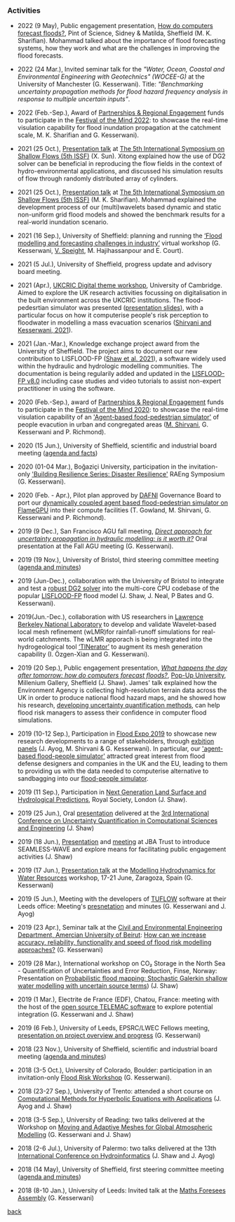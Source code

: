 ### Activities
- 2022 (9 May), Public engagement presentation, [How do computers forecast floods?](https://docs.google.com/presentation/d/1-r7LbF9SkBfxxsSLyGZ2axyEm2iWGHnJ/edit?usp=sharing&ouid=100395140877301018816&rtpof=true&sd=true), Pint of Science, Sidney & Matilda, Sheffield (M. K. Sharifian). Mohammad talked about the importance of flood forecasting systems, how they work and what are the challenges in improving the flood forecasts.

- 2022 (24 Mar.), Invited seminar talk for the *"Water, Ocean, Coastal and Environmental Engineering with Geotechnics" (WOCEE-G)* at the University of Manchester (G. Kesserwani). Title: *"Benchmarking uncertainty propagation methods for flood hazard frequency analysis in response to multiple uncertain inputs"*. 

- 2022 (Feb.-Sep.), Award of [Partnerships & Regional Engagement](https://www.sheffield.ac.uk/pre) funds to participate in the [Festival of the Mind 2022](https://www.sheffield.ac.uk/ideasbazaar/information-applicants): to showcase the real-time visulation capability for flood inundation propagation at the catchment scale, M. K. Sharifian and G. Kesserwani).

- 2021 (25 Oct.), [Presentation talk](https://docs.google.com/presentation/d/1ZUtdhv_1TdIwjUCi22lqAcFrHfdNN6nh/edit?usp=sharing&ouid=100395140877301018816&rtpof=true&sd=true) at [The 5th International Symposium on Shallow Flows (5th ISSF)](https://www.aischolar.org/attendees/index/EMREJBU) (X. Sun). Xitong explained how the use of DG2 solver can be beneficial in reproducing the flow fields in the context of hydro-environmental applications, and discussed his simulation results of flow through randomly distributed array of cylinders.

- 2021 (25 Oct.), [Presentation talk](https://docs.google.com/presentation/d/19MnjVO9dMAeZFw5UgCIlyNmaLdfT_PSx/edit?usp=sharing&ouid=100395140877301018816&rtpof=true&sd=true) at [The 5th International Symposium on Shallow Flows (5th ISSF)](https://www.aischolar.org/attendees/index/EMREJBU) (M. K. Sharifian).  Mohammad explained the development process of our (multi)wavelets based dynamic and static non-uniform grid flood models and showed the benchmark results for a real-world inundation scenario.  

- 2021 (16 Sep.), University of Sheffield: planning and running the [‘Flood modelling and forecasting challenges in industry’](Workshop_16Sep2021.md) virtual workshop (G. Kesserwani, [V. Speight](https://www.sheffield.ac.uk/civil/staff/research/speightv), M. Hajihassanpour and E. Court).

- 2021 (5 Jul.), University of Sheffield, progress update and advisory board meeting. 

- 2021 (Apr.), [UKCRIC Digital theme workshop](https://www.ukcric.com/news/ukcric-workshop-explores-the-challenges-and-opportunities-of-digitalisation-in-the-built-environment/), University of Cambridge. Aimed to explore the UK research  activities focussing on digitalisation in the built environment across the UKCRIC institutions. The flood-pedesrtian simulator was presented ([presentation slides](https://drive.google.com/file/d/1G9SHYH7_v7EChFVTejMpU7Wng72hKUfV/view?usp=sharing)), with a particular focus on how it computerise people's risk perception to floodwater in modelling a mass evacuation scenarios ([Shirvani and Kesserwani, 2021](https://doi.org/10.5194/nhess-2021-79)). 

- 2021 (Jan.-Mar.), Knowledge exchange project award from the University of Sheffield. The project aims to document our new contribution to LISFLOOD-FP ([Shaw et al. 2021](https://gmd.copernicus.org/preprints/gmd-2020-340/)), a software widely used within the hydraulic and hydrologic modelling communities. The documentation is being regularily added and updated in the [LISFLOOD-FP v8.0](./LISFLOOD8.0.md) including case studies and video tutorials to assist non-expert practitioner in using the software. 

- 2020 (Feb.-Sep.), award of [Partnerships & Regional Engagement](https://www.sheffield.ac.uk/pre) funds to participate in the [Festival of the Mind 2020](https://festivalofthemind.sheffield.ac.uk/2020/): to showcase the real-time visulation capability of an ['Agent-based food-pedestrian simulator'](https://www.seamlesswave.com/Flood_Human_ABM.html) of people evacution in urban and congregated areas ([M. Shirvani](https://drive.google.com/file/d/1wM_Ucc_gHgQEeKdO6rrDvBGJLxCeAKDd/view?usp=sharing), G. Kesserwani and P. Richmond).

- 2020 (15 Jun.), University of Sheffield, scientific and industrial board meeting ([agenda and facts](https://docs.google.com/document/d/1pK91NP_up5o7YWTn-88TwQCWhpZFrxw1qtBsPlHcXVA/edit))

- 2020 (01-04 Mar.), Boğaziçi University, participation in the invitation-only ['Building Resilience Series: Disaster Resilience'](https://www.raeng.org.uk/grants-prizes/grants/international-research-and-collaborations/frontiers/frontiers-of-development/upcoming-symposia) RAEng Symposium (G. Kesserwani).    

- 2020 (Feb. - Apr.), Pilot plan approved by [DAFNI](https://www.dafni.ac.uk/) Governance Board to port our [dynamically coupled agent based flood-pedestrian simulator on FlameGPU](https://arxiv.org/abs/1908.05232) into their compute facilities (T. Gowland, M. Shirvani, G. Kesserwani and P. Richmond).  

- 2019 (9 Dec.), San Francisco AGU fall meeting, [_Direct approach for uncertainty propagation in hydraulic modelling: is it worth it?_](https://drive.google.com/file/d/1cLouenKS0qJR6cIDsGO3kBg2TC4o860W/view?usp=sharing) Oral presentation at the Fall AGU meeting (G. Kesserwani).

- 2019 (19 Nov.), University of Bristol, third steering committee meeting ([agenda and minutes](https://docs.google.com/document/d/1J_Wsoutj_5fuaZejW0um8a1ojZmgTv-VsRECYlP25ls/edit#))

- 2019 (Jun-Dec.), collaboration with the University of Bristol to integrate and test a [robust DG2 solver](https://www.sciencedirect.com/science/article/pii/S004578251830389X) into the multi-core CPU codebase of the popular [LISFLOOD-FP](http://www.bristol.ac.uk/geography/research/hydrology/models/lisflood/) flood model (J. Shaw, J. Neal, P Bates and G. Kesserwani).  

- 2019(Jun.-Dec.), collaboration with US researchers in [Lawrence Berkeley National Laboratory](https://eesa.lbl.gov) to develop and validate Wavelet-based local mesh refinement (wLMR)for rainfall-runoff simulations for real-world catchments. The wLMR apporach is being integrated into the hydrogeological tool [‘TINerator’](https://github.com/lanl/LaGriT/tree/tinerator) to augment its mesh generation capability (I. Özgen-Xian and G. Kesserwani).

- 2019 (20 Sep.), Public engagement presentation, [_What happens the day after tomorrow: how do computers forecast floods?_](https://drive.google.com/file/d/18CBCXAx2JzbwhNGkOVSgPh19OlpiuV5A/view), [Pop-Up University](https://www.museums-sheffield.org.uk/whats-on/events/2019/9/pop-up-university), Millenium Gallery, Sheffield (J. Shaw). James' talk explained how the Environment Agency is collecting high-resolution terrain data across the UK in order to produce national flood hazard maps, and he showed how his research, [developing uncertainty quantification methods](https://arxiv.org/abs/1907.06421), can help flood risk managers to assess their confidence in computer flood simulations.

- 2019 (10-12 Sep.), Participation in [Flood Expo 2019](http://www.thefloodexpo.co.uk/) to showcase new research developments to a range of stakeholders, through [exbition panels](https://drive.google.com/file/d/10p1cpQGEE1c0IKQqQyvxs03thszwEGJd/view?usp=sharing) (J. Ayog, M. Shirvani & G. Kesserwani). In particular, our ['agent-based flood-people simulator'](https://arxiv.org/abs/1908.05232) attracted great interest from flood defense designers and companies in the UK and the EU, leading to them to providing us with the data needed to computerise alternative to sandbagging into our [flood-people simulator](https://arxiv.org/abs/1908.05232). 
 
 - 2019 (11 Sep.), Participation in [Next Generation Land Surface and Hydrological Predictions](https://hydro-jules.org/abstract-submission-form), Royal Society, London (J. Shaw).
 
- 2019 (25 Jun.), Oral [presentation](https://drive.google.com/file/d/1yyzqJt4NEi8D3Ei3XjWNQ-Ys_Lhfg5wF/view?usp=sharing) delivered at the [3rd International Conference on Uncertainty Quantification in Computational Sciences and Engineering](https://2019.uncecomp.org/) (J. Shaw)

- 2019 (18 Jun.), [Presentation](https://drive.google.com/file/d/1oeFdc_j-mJ74tCgjBt49CUY_kh2utAWV/view?usp=sharing) and [meeting](https://docs.google.com/document/d/1cIj4oAL9oGxYDdgjZCCjcMVwrI2sC6HPBsVQRcRQtmA/edit?usp=sharing) at JBA Trust to introduce SEAMLESS-WAVE and explore means for facilitating public engagement activities (J. Shaw) 

- 2019 (17 Jun.), [Presentation talk](https://drive.google.com/file/d/19WioVoBD-YuxJDMZuXAipNs_WtYcD0x5/view?usp=sharing) at the [Modelling Hydrodynamics for Water Resources](http://eventos.unizar.es/25050/detail/modelling-hydrodynamics-for-water-resources.html) workshop, 17-21 June, Zaragoza, Spain (G. Kesserwani)

- 2019 (5 Jun.), Meeting with the developers of [TUFLOW](https://www.tuflow.com/) software at their Leeds office: Meeting's [presnetation](https://drive.google.com/file/d/1OmBje1Iz5wIcbt5wkHxDbgGA7Jpc8uju/view?usp=sharing) and minutes (G. Kesserwani and J. Ayog)

- 2019 (23 Apr.), Seminar talk at the [Civil and Environmental Engineering Department, Amercian University of Beirut](https://www.aub.edu.lb/msfea/cee/Pages/default.aspx): [How can we increase accuracy, reliability, functionality and speed of flood risk modelling approaches?](https://drive.google.com/file/d/1ON_2jMZ9C1ZCbjtvSrEz2CmoqGV4crrE/view?usp=sharing) (G. Kesserwani)

- 2019 (28 Mar.), International workshop on CO₂ Storage in the North Sea - Quantification of Uncertainties and Error Reduction, Finse, Norway: Presentation on [Probabilistic flood mapping: Stochastic Galerkin shallow water modelling with uncertain source terms](https://drive.google.com/file/d/1QTPyasTnZxQRgUaK8281Us2leni2cp4d/view?usp=sharing)) (J. Shaw)

- 2019 (1 Mar.), Electrite de France (EDF), Chatou, France: meeting with the host of the [open source TELEMAC software](http://www.opentelemac.org/) to explore potential integration (G. Kesserwani and J. Shaw)

- 2019 (6 Feb.), University of Leeds, EPSRC/LWEC Fellows meeting, [presentation on project overview and progress](https://drive.google.com/file/d/1ACBmj7wHHch_vhvvoxpf052k1KGhIbRY/view?usp=sharing) (G. Kesserwani)

- 2018 (23 Nov.), University of Sheffield, scientific and industrial board meeting ([agenda and minutes](https://docs.google.com/document/d/1J6r1d2T7HTH5wwJ4E47RE9A4s6HJm0FXleKDZJKoMyI/edit?usp=sharing))

- 2018 (3-5 Oct.), University of Colorado, Boulder: participation in an invitation-only [Flood Risk Workshop](https://sites.google.com/view/flood-risk-ws) (G. Kesserwani).

- 2018 (23-27 Sep.), University of Trento: attended a short course on [Computational Methods for Hyperbolic Equations with Applications](https://eleuteriotoro.com/2018/06/23/computational-methods-for-hyperbolic-equations-with-applications/) (J. Ayog and J. Shaw)

- 2018 (3-5 Sep.), University of Reading: two talks delivered at the Workshop on [Moving and Adaptive Meshes for Global Atmospheric Modelling](https://sites.google.com/view/movingmesh2018) (G. Kesserwani and J. Shaw)

- 2018 (2-6 Jul.), University of Palermo: two talks delivered at the 13th [International Conference on Hydroinformatics](https://www.hic2018.org/) (J. Shaw and J. Ayog)

- 2018 (14 May), University of Sheffield, first steering committee meeting ([agenda and minutes](https://docs.google.com/document/d/16lf8-mMgwq32EkVn4_gOtGdfONv02eU5GqYrrhuh_fw/edit))

- 2018 (8-10 Jan.), University of Leeds: Invited talk at the [Maths Foresees Assembly](http://www1.maths.leeds.ac.uk/mathsforesees/leeds2018.html) (G. Kesserwani)



[back](./)
